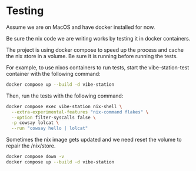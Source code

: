 # Testing

Assume we are on MacOS and have docker installed for now.

Be sure the nix code we are writing works by testing it in docker containers.

The project is using docker compose to speed up the process and cache the nix store
in a volume. Be sure it is running before running the tests.

For example, to use nixos containers to run tests, start the vibe-station-test container
with the following command:

```bash
docker compose up --build -d vibe-station
```

Then, run the tests with the following command:

```bash
docker compose exec vibe-station nix-shell \
  --extra-experimental-features "nix-command flakes" \
  --option filter-syscalls false \
  -p cowsay lolcat \
  --run "cowsay hello | lolcat"
```

Sometimes the nix image gets updated and we need reset the volume to repair the /nix/store.

```bash
docker compose down -v
docker compose up --build -d vibe-station
```
